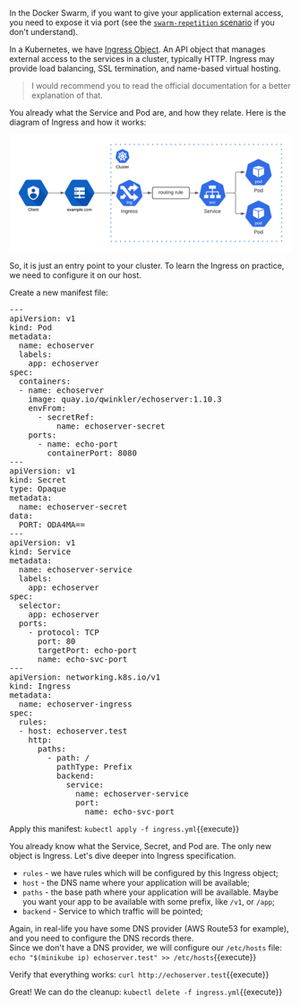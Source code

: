 In the Docker Swarm, if you want to give your application external access, you need to expose it via port (see the [`swarm-repetition` scenario](https://www.katacoda.com/qwinkler/scenarios/swarm-repetition) if you don't understand).

In a Kubernetes, we have [Ingress Object](https://kubernetes.io/docs/concepts/services-networking/ingress). An API object that manages external access to the services in a cluster, typically HTTP. Ingress may provide load balancing, SSL termination, and name-based virtual hosting.

> I would recommend you to read the official documentation for a better explanation of that.

You already what the Service and Pod are, and how they relate. Here is the diagram of Ingress and how it works:

![](./files/ingress.png)

So, it is just an entry point to your cluster. To learn the Ingress on practice, we need to configure it on our host.

Create a new manifest file:

<pre class="file" data-filename="ingress.yml" data-target="replace">
---
apiVersion: v1
kind: Pod
metadata:
  name: echoserver
  labels:
    app: echoserver
spec:
  containers:
  - name: echoserver
    image: quay.io/qwinkler/echoserver:1.10.3
    envFrom:
      - secretRef:
          name: echoserver-secret
    ports:
      - name: echo-port
        containerPort: 8080
---
apiVersion: v1
kind: Secret
type: Opaque
metadata:
  name: echoserver-secret
data:
  PORT: ODA4MA==
---
apiVersion: v1
kind: Service
metadata:
  name: echoserver-service
  labels:
    app: echoserver
spec:
  selector:
    app: echoserver
  ports:
    - protocol: TCP
      port: 80
      targetPort: echo-port
      name: echo-svc-port
---
apiVersion: networking.k8s.io/v1
kind: Ingress
metadata:
  name: echoserver-ingress
spec:
  rules:
  - host: echoserver.test
    http:
      paths:
        - path: /
          pathType: Prefix
          backend:
            service:
              name: echoserver-service
              port:
                name: echo-svc-port
</pre>

Apply this manifest: `kubectl apply -f ingress.yml`{{execute}}

You already know what the Service, Secret, and Pod are. The only new object is Ingress. Let's dive deeper into Ingress specification.

- `rules` - we have rules which will be configured by this Ingress object;
- `host` - the DNS name where your application will be available;
- `paths` - the base path where your application will be available. Maybe you want your app to be available with some prefix, like `/v1`, or `/app`;
- `backend` - Service to which traffic will be pointed;

Again, in real-life you have some DNS provider (AWS Route53 for example), and you need to configure the DNS records there.  
Since we don't have a DNS provider, we will configure our `/etc/hosts` file: `echo "$(minikube ip) echoserver.test" >> /etc/hosts`{{execute}}

Verify that everything works: `curl http://echoserver.test`{{execute}}

Great! We can do the cleanup: `kubectl delete -f ingress.yml`{{execute}}
